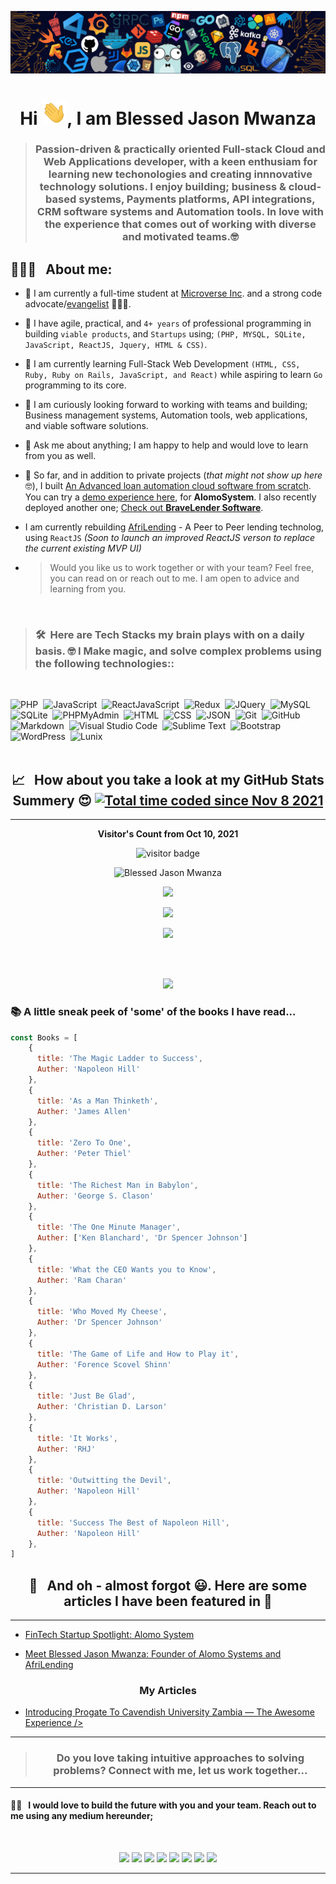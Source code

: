 <p align="center"><img src="languages-header.png"></p>

<h1 align="center">Hi <img src="wave.gif" width="40px">, I am Blessed Jason Mwanza </h1>

> ### <p align="center" width="150px">Passion-driven & practically oriented Full-stack Cloud and Web Applications developer, with a keen enthusiam for learning new techonologies and creating innnovative technology solutions.  I enjoy building; business & cloud-based systems, Payments platforms, API integrations, CRM software systems and Automation tools. In love with the experience that comes out of working with diverse and motivated teams.🤓 </p>



<h2> 👨🏻‍💻 &nbsp; About me:</h2> 

- 🔭 I am currently a full-time student at [Microverse Inc](https://www.microverse.org/?grsf=kvpb2j). and a strong code advocate/[evangelist](https://facebook.com/compoundCode) 👨🏻‍💻.
- 🔭 I have agile, practical, and ```4+ years``` of professional programming in building ```viable products```, and ```Startups``` using; ```(PHP, MYSQL, SQLite, JavaScript, ReactJS, Jquery, HTML & CSS)```.
- 🌱 I am currently learning Full-Stack Web Development ```(HTML, CSS, Ruby, Ruby on Rails, JavaScript, and React)``` while aspiring to learn ```Go``` programming to its core.
- 👯 I am curiously looking forward to working with teams and building; Business management systems, Automation tools, web applications, and viable software solutions.
- 💬 Ask me about anything; I am happy to help and would love to learn from you as well.
- 📄 So far, and in addition to private projects (_that might not show up here_ 🤓), I built [An Advanced loan automation cloud software from scratch](https://bongohive.co.zm/startup-spotlight-alomo-system/). You can try a [ demo experience here](https://AlomoSystem.com/demo), for **AlomoSystem**. I also recently deployed another one; [Check out **BraveLender Software**](https://bravelender.com).
- I am currently rebuilding [AfriLending](https://afrilending.com) - A Peer to Peer lending technolog, using ```ReactJS``` _(Soon to launch an improved ReactJS verson to replace the current existing MVP UI)_

- > Would you like us to work together or with your team? Feel free, you can read on or reach out to me. I am open to advice and learning from you.

<br>

> ### 🛠 &nbsp;Here are Tech Stacks my brain plays with on a daily basis. 🤓 I Make magic, and solve complex problems using the following technologies::

<br>

![PHP](https://img.shields.io/badge/-PHP-05122A?style=flat&logo=php&logoColor=777BB4)&nbsp;
![JavaScript](https://img.shields.io/badge/-JavaScript-05122A?style=flat&logo=javascript)&nbsp;
![ReactJavaScript](https://img.shields.io/badge/-ReactJS-05122A?style=flat&logo=react)&nbsp;
![Redux](https://img.shields.io/badge/-Redux-563D7C?style=flat&logo=redux)&nbsp;
![JQuery](https://img.shields.io/badge/-JQuery-05122A?style=flat&logo=Jquery)&nbsp;
![MySQL](https://img.shields.io/badge/-MySQL-05122A?style=flat&logo=mysql&logoColor=4479A1)&nbsp;
![SQLite](https://img.shields.io/badge/-SQLite-05122A?style=flat&logo=sqlite&logoColor=02569B)&nbsp;
![PHPMyAdmin](https://img.shields.io/badge/-PHPMyAdmin-05122A?style=flat&logo=phpmyadmin)&nbsp;
![HTML](https://img.shields.io/badge/-HTML-05122A?style=flat&logo=HTML5)&nbsp;
![CSS](https://img.shields.io/badge/-CSS-05122A?style=flat&logo=CSS3&logoColor=1572B6)&nbsp;
![JSON](https://img.shields.io/badge/-JSON-05122A?style=flat&logo=json&logoColor=000000)&nbsp;
![Git](https://img.shields.io/badge/-Git-05122A?style=flat&logo=git)&nbsp;
![GitHub](https://img.shields.io/badge/-GitHub-05122A?style=flat&logo=github)&nbsp;
![Markdown](https://img.shields.io/badge/-Markdown-05122A?style=flat&logo=markdown)&nbsp;
![Visual Studio Code](https://img.shields.io/badge/-Visual%20Studio%20Code-05122A?style=flat&logo=visual-studio-code&logoColor=007ACC)&nbsp;
![Sublime Text](https://img.shields.io/badge/-Sublime%20Text-05122A?style=flat&logo=sublime-text&logoColor=FF9800)&nbsp;
![Bootstrap](https://img.shields.io/badge/-Bootstrap-05122A?style=flat&logo=bootstrap&logoColor=563D7C)&nbsp;
![WordPress](https://img.shields.io/badge/-Wordpress-05122A?style=flat&logo=wordpress&logoColor=563D7C)&nbsp;
![Lunix](https://img.shields.io/badge/-linux-FF9800?style=flat&logo=linux&logoColor=FFFFFF)&nbsp;
<br>
<br>

<h2 align="center"> 📈  &nbsp; How about you take a look at my GitHub Stats Summery 😍 
  <a title="Total time coded since Nov 8 2021"
     href="https://wakatime.com/@864184a7-6c2d-4518-bd00-febaed795ec4"><img src="https://wakatime.com/badge/user/864184a7-6c2d-4518-bd00-febaed795ec4.svg" alt="Total time coded since Nov 8 2021" /></a>
</h2>

<hr>
<p align="center"><b>Visitor's Count from Oct 10, 2021</b></p>
<p align="center"><img src="https://profile-counter.glitch.me/%7Bblessedjasonmwanza%7D/count.svg" alt="visitor badge"/></p>

<p align="center">
<img height="180em" src="https://github-readme-stats.vercel.app/api/top-langs/?username=blessedjasonmwanza&hide=less,scss,hack&show_icons=true&theme=chartreuse-dark&layout=compact&langs_count=8" alt="Blessed Jason Mwanza" />
</p>

<p align="center"><img src="https://github-readme-stats.vercel.app/api/wakatime?username=blessedjasonmwanza&layout=compact&theme=chartreuse-dark&hide_border=true&custom_title=Weekly%20wakatime%20stats"></p>

<p align="center" ><img src="https://github-readme-stats.vercel.app/api?username=blessedjasonmwanza&count_private=true&count_public=true&show_icons=true&&theme=chartreuse-dark&include_all_commits=true">
</p> 

<p align="center" ><img src="https://github-readme-streak-stats.herokuapp.com?user=blessedjasonmwanza&theme=chartreuse-dark"></p>
<br>
<p align="center">
  <br>
    <img src="https://activity-graph.herokuapp.com/graph?username=blessedjasonmwanza&theme=chartreuse-dark">
</p>

<h3> 📚 A little sneak peek of 'some' of the books I have read...</h3>


```javascript
const Books = [
    {
      title: 'The Magic Ladder to Success',
      Auther: 'Napoleon Hill'
    },
    {
      title: 'As a Man Thinketh',
      Auther: 'James Allen'
    },
    {
      title: 'Zero To One',
      Auther: 'Peter Thiel'
    },
    {
      title: 'The Richest Man in Babylon',
      Auther: 'George S. Clason'
    },
    {
      title: 'The One Minute Manager',
      Auther: ['Ken Blanchard', 'Dr Spencer Johnson']
    },
    {
      title: 'What the CEO Wants you to Know',
      Auther: 'Ram Charan'
    },
    {
      title: 'Who Moved My Cheese',
      Auther: 'Dr Spencer Johnson'
    },
    {
      title: 'The Game of Life and How to Play it',
      Auther: 'Forence Scovel Shinn'
    },
    {
      title: 'Just Be Glad',
      Auther: 'Christian D. Larson'
    },
    {
      title: 'It Works',
      Auther: 'RHJ'
    },
    {
      title: 'Outwitting the Devil',
      Auther: 'Napoleon Hill'
    },
    {
      title: 'Success The Best of Napoleon Hill',
      Auther: 'Napoleon Hill'
    },
]
```
<h2 align="center"> 📰  &nbsp; And oh - almost forgot 😃. Here are some articles I have been featured in 📖 </h2>
<hr>

- [FinTech Startup Spotlight: Alomo System](https://bongohive.co.zm/startup-spotlight-alomo-system/)

- [Meet Blessed Jason Mwanza: Founder of Alomo Systems and AfriLending](https://theafricandreamsl.com/meet-blessed-jason-mwanza-founder-of-alomo-systems-and-afrilending/)

 <h3  align="center"> My Articles</h3>
 
- [Introducing Progate To Cavendish University Zambia — The Awesome Experience /> ](https://dev.to/mwanzabj/progate-code-community-in-zambia-cavendish-university-14cd)

<hr>


> <h3 align="center">Do you love taking intuitive approaches to solving problems? Connect with me, let us work together...</h3>


<hr>

#### 🤝🏻  &nbsp; I would love to build the future with you and your team. Reach out to me using any medium hereunder;
<br>

<p align="center">
<a href="https://www.linkedin.com/in/blessedjasonmwanza/"><img src="https://img.shields.io/badge/blessedjasonmwanza-0077B5?style=for-the-badge&logo=Linkedin&logoColor=white"/></a>
 <a href="https://angel.co/u/blessedjasonmwanza"><img src="https://img.shields.io/badge/blessedjasonmwanza-c3c3c3?style=for-the-badge&logo=Angellist&logoColor=black"/></a>
<a href="mailto:mwanzabj@gmail.com"><img src="https://img.shields.io/badge/-mwanzabj@gmail.com-D14836?style=for-the-badge&logo=Gmail&logoColor=white"/></a>
<a href="https://twitter.com/mwanzabj"><img src="https://img.shields.io/badge/-mwanzabj-1DA1F2?style=for-the-badge&logo=twitter&logoColor=white"/></a>
<a href="https://medium.com/@mwanzabj"><img src="https://img.shields.io/badge/-@mwanzabj-3db399?style=for-the-badge&logo=medium&logoColor=white"/></a>
<a href="https://instagram.com/mwanzabj"><img src="https://img.shields.io/badge/-mwanzabj-E4405F?style=for-the-badge&logo=Instagram&logoColor=white"/></a>
<a href="https://facebook.com/blessedjasonmwanza"><img src="https://img.shields.io/badge/-Blessed%20Jason%20Mwanza-1877F2?style=for-the-badge&logo=facebook&logoColor=white"/></a>
<a href="https://www.youtube.com/channel/UCarmzp5wfUxvCGScIwJZNfg"><img src="https://img.shields.io/badge/-Blessed%20Jason%20Mwanza-cc0000?style=for-the-badge&logo=youtube&logoColor=white"/></a>

</p>

---
